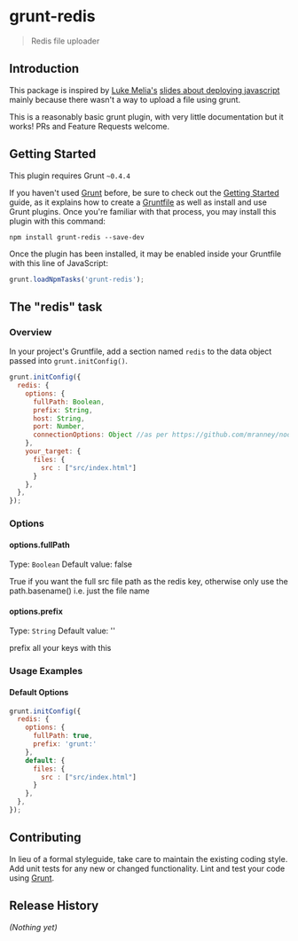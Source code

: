 # grunt-redis

> Redis file uploader

## Introduction
This package is inspired by [Luke Melia's](https://twitter.com/lukemelia) [slides about deploying javascript](https://speakerdeck.com/lukemelia/lightning-fast-deployment-of-your-rails-backed-javascript-app) mainly because there wasn't a way to upload a file using grunt. 

This is a reasonably basic grunt plugin, with very little documentation but it works! PRs and Feature Requests welcome. 

## Getting Started
This plugin requires Grunt `~0.4.4`

If you haven't used [Grunt](http://gruntjs.com/) before, be sure to check out the [Getting Started](http://gruntjs.com/getting-started) guide, as it explains how to create a [Gruntfile](http://gruntjs.com/sample-gruntfile) as well as install and use Grunt plugins. Once you're familiar with that process, you may install this plugin with this command:

```shell
npm install grunt-redis --save-dev
```

Once the plugin has been installed, it may be enabled inside your Gruntfile with this line of JavaScript:

```js
grunt.loadNpmTasks('grunt-redis');
```

## The "redis" task

### Overview
In your project's Gruntfile, add a section named `redis` to the data object passed into `grunt.initConfig()`.

```js
grunt.initConfig({
  redis: {
    options: {
      fullPath: Boolean, 
      prefix: String,
      host: String,
      port: Number,
      connectionOptions: Object //as per https://github.com/mranney/node_redis#rediscreateclientport-host-options
    },
    your_target: {
      files: {
        src : ["src/index.html"]
      }
    },
  },
});
```

### Options

#### options.fullPath
Type: `Boolean`
Default value: false

True if you want the full src file path as the redis key, otherwise only use the path.basename() i.e. just the file name

#### options.prefix
Type: `String`
Default value: ''

prefix all your keys with this

### Usage Examples

#### Default Options
```js
grunt.initConfig({
  redis: {
    options: {
      fullPath: true, 
      prefix: 'grunt:'
    },
    default: {
      files: {
        src : ["src/index.html"]
      }
    },
  },
});
```

## Contributing
In lieu of a formal styleguide, take care to maintain the existing coding style. Add unit tests for any new or changed functionality. Lint and test your code using [Grunt](http://gruntjs.com/).

## Release History
_(Nothing yet)_
